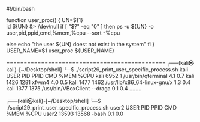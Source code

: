 #!/bin/bash

function user_proc() 
{
UN=${1}  
id ${UN} &> /dev/null
if [ "$?" -eq "0" ]
then
        ps -u ${UN} -o user,pid,ppid,cmd,%mem,%cpu --sort -%cpu

else
        echo "the user ${UN} doest not exist in the system"
fi
} 
USER_NAME=$1
user_proc ${USER_NAME}

==============================================
┌──(kali㉿kali)-[~/Desktop/shell]
└─$ ./script29_print_user_specific_process.sh kali
USER         PID    PPID CMD                         %MEM %CPU
kali        6952       1 /usr/bin/qterminal           4.1  0.7
kali        1426    1281 xfwm4                        4.0  0.5
kali        1477    1462 /usr/lib/x86_64-linux-gnu/x  1.3  0.4
kali        1377    1375 /usr/bin/VBoxClient --draga  0.1  0.4
........
                                                 
┌──(kali㉿kali)-[~/Desktop/shell]
└─$ ./script29_print_user_specific_process.sh user2
USER         PID    PPID CMD                         %MEM %CPU
user2      13593   13568 -bash                        0.1  0.0
                                                                                